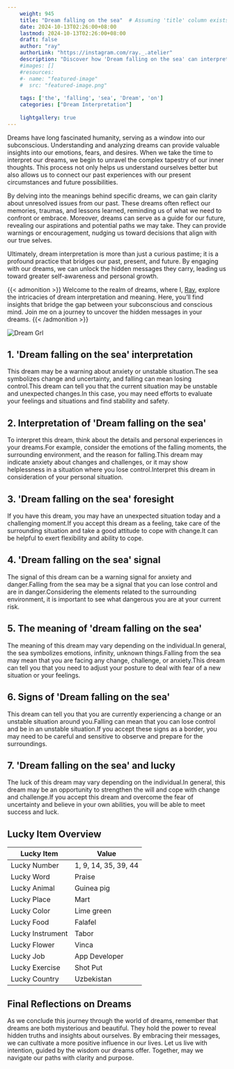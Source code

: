 ```yaml
---
    weight: 945
    title: "Dream falling on the sea"  # Assuming 'title' column exists
    date: 2024-10-13T02:26:00+08:00
    lastmod: 2024-10-13T02:26:00+08:00
    draft: false
    author: "ray"
    authorLink: "https://instagram.com/ray._.atelier"
    description: "Discover how 'Dream falling on the sea' can interpret your future and uncover its significant meanings in your life."
    #images: []
    #resources:
    #- name: "featured-image"
    #  src: "featured-image.png"
    
    tags: ['the', 'falling', 'sea', 'Dream', 'on']
    categories: ["Dream Interpretation"]
    
    lightgallery: true
---
```

    
Dreams have long fascinated humanity, serving as a window into our subconscious. Understanding and analyzing dreams can provide valuable insights into our emotions, fears, and desires. When we take the time to interpret our dreams, we begin to unravel the complex tapestry of our inner thoughts. This process not only helps us understand ourselves better but also allows us to connect our past experiences with our present circumstances and future possibilities.

By delving into the meanings behind specific dreams, we can gain clarity about unresolved issues from our past. These dreams often reflect our memories, traumas, and lessons learned, reminding us of what we need to confront or embrace. Moreover, dreams can serve as a guide for our future, revealing our aspirations and potential paths we may take. They can provide warnings or encouragement, nudging us toward decisions that align with our true selves.

Ultimately, dream interpretation is more than just a curious pastime; it is a profound practice that bridges our past, present, and future. By engaging with our dreams, we can unlock the hidden messages they carry, leading us toward greater self-awareness and personal growth.

{{< admonition >}}
Welcome to the realm of dreams, where I, [Ray](https://instagram.com/ray._.atelier), explore the intricacies of dream interpretation and meaning. Here, you’ll find insights that bridge the gap between your subconscious and conscious mind. Join me on a journey to uncover the hidden messages in your dreams.
{{< /admonition >}}

![Dream Grl](https://cdn.pixabay.com/photo/2017/11/02/03/35/gothic-2910057_1280.jpg "Dream Grl")

## 1. 'Dream falling on the sea' interpretation
This dream may be a warning about anxiety or unstable situation.The sea symbolizes change and uncertainty, and falling can mean losing control.This dream can tell you that the current situation may be unstable and unexpected changes.In this case, you may need efforts to evaluate your feelings and situations and find stability and safety.

## 2. Interpretation of 'Dream falling on the sea'
To interpret this dream, think about the details and personal experiences in your dreams.For example, consider the emotions of the falling moments, the surrounding environment, and the reason for falling.This dream may indicate anxiety about changes and challenges, or it may show helplessness in a situation where you lose control.Interpret this dream in consideration of your personal situation.

## 3. 'Dream falling on the sea' foresight
If you have this dream, you may have an unexpected situation today and a challenging moment.If you accept this dream as a feeling, take care of the surrounding situation and take a good attitude to cope with change.It can be helpful to exert flexibility and ability to cope.

## 4. 'Dream falling on the sea' signal
The signal of this dream can be a warning signal for anxiety and danger.Falling from the sea may be a signal that you can lose control and are in danger.Considering the elements related to the surrounding environment, it is important to see what dangerous you are at your current risk.

## 5. The meaning of 'dream falling on the sea'
The meaning of this dream may vary depending on the individual.In general, the sea symbolizes emotions, infinity, unknown things.Falling from the sea may mean that you are facing any change, challenge, or anxiety.This dream can tell you that you need to adjust your posture to deal with fear of a new situation or your feelings.

## 6. Signs of 'Dream falling on the sea'
This dream can tell you that you are currently experiencing a change or an unstable situation around you.Falling can mean that you can lose control and be in an unstable situation.If you accept these signs as a border, you may need to be careful and sensitive to observe and prepare for the surroundings.

## 7. 'Dream falling on the sea' and lucky
The luck of this dream may vary depending on the individual.In general, this dream may be an opportunity to strengthen the will and cope with change and challenge.If you accept this dream and overcome the fear of uncertainty and believe in your own abilities, you will be able to meet success and luck.

## Lucky Item Overview
| Lucky Item          | Value              |
|---------------|--------------------|
| Lucky Number        | 1, 9, 14, 35, 39, 44  |
| Lucky Word          | Praise |
| Lucky Animal        | Guinea pig |
| Lucky Place         | Mart     |
| Lucky Color         | Lime green     |
| Lucky Food          | Falafel      |
| Lucky Instrument    | Tabor |
| Lucky Flower        | Vinca    |
| Lucky Job           | App Developer       |
| Lucky Exercise      | Shot Put  |
| Lucky Country       | Uzbekistan    |


##  Final Reflections on Dreams

As we conclude this journey through the world of dreams, remember that dreams are both mysterious and beautiful. They hold the power to reveal hidden truths and insights about ourselves. By embracing their messages, we can cultivate a more positive influence in our lives. Let us live with intention, guided by the wisdom our dreams offer. Together, may we navigate our paths with clarity and purpose.
